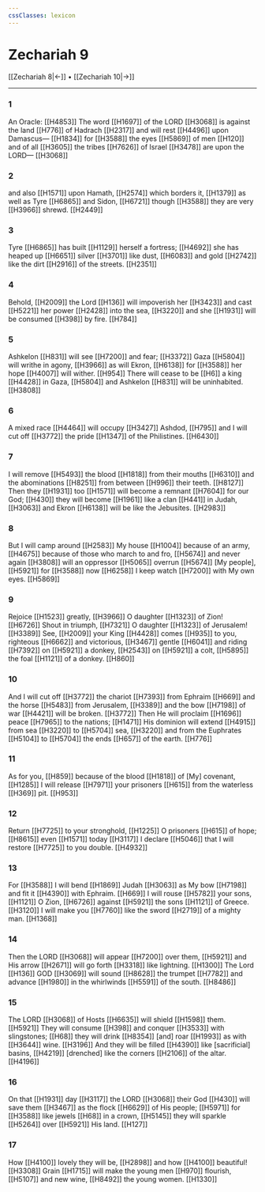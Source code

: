 ```yaml
---
cssClasses: lexicon
---
```


# Zechariah 9

[[Zechariah 8|←]] • [[Zechariah 10|→]]

---

### 1
An Oracle: [[H4853]] The word [[H1697]] of the LORD [[H3068]] is against the land [[H776]] of Hadrach [[H2317]] and will rest [[H4496]] upon Damascus— [[H1834]] for [[H3588]] the eyes [[H5869]] of men [[H120]] and of all [[H3605]] the tribes [[H7626]] of Israel [[H3478]] are upon the LORD— [[H3068]]

### 2
and also [[H1571]] upon Hamath, [[H2574]] which borders it, [[H1379]] as well as Tyre [[H6865]] and Sidon, [[H6721]] though [[H3588]] they are very [[H3966]] shrewd. [[H2449]]

### 3
Tyre [[H6865]] has built [[H1129]] herself  a fortress; [[H4692]] she has heaped up [[H6651]] silver [[H3701]] like dust, [[H6083]] and gold [[H2742]] like the dirt [[H2916]] of the streets. [[H2351]]

### 4
Behold, [[H2009]] the Lord [[H136]] will impoverish her [[H3423]] and cast [[H5221]] her power [[H2428]] into the sea, [[H3220]] and she [[H1931]] will be consumed [[H398]] by fire. [[H784]]

### 5
Ashkelon [[H831]] will see [[H7200]] and fear; [[H3372]] Gaza [[H5804]] will writhe in agony, [[H3966]] as will Ekron, [[H6138]] for [[H3588]] her hope [[H4007]] will wither. [[H954]] There will cease to be [[H6]] a king [[H4428]] in Gaza, [[H5804]] and Ashkelon [[H831]] will be uninhabited. [[H3808]]

### 6
A mixed race [[H4464]] will occupy [[H3427]] Ashdod, [[H795]] and I will cut off [[H3772]] the pride [[H1347]] of the Philistines. [[H6430]]

### 7
I will remove [[H5493]] the blood [[H1818]] from their mouths [[H6310]] and the abominations [[H8251]] from between [[H996]] their teeth. [[H8127]] Then they [[H1931]] too [[H1571]] will become a remnant [[H7604]] for our God; [[H430]] they will become [[H1961]] like a clan [[H441]] in Judah, [[H3063]] and Ekron [[H6138]] will be like the Jebusites. [[H2983]]

### 8
But I will camp around [[H2583]] My house [[H1004]] because of an army, [[H4675]] because of those who march to and fro, [[H5674]] and never again [[H3808]] will an oppressor [[H5065]] overrun [[H5674]] [My people], [[H5921]] for [[H3588]] now [[H6258]] I keep watch [[H7200]] with My own eyes. [[H5869]]

### 9
Rejoice [[H1523]] greatly, [[H3966]] O daughter [[H1323]] of Zion! [[H6726]] Shout in triumph, [[H7321]] O daughter [[H1323]] of Jerusalem! [[H3389]] See, [[H2009]] your King [[H4428]] comes [[H935]] to you,  righteous [[H6662]] and victorious, [[H3467]] gentle [[H6041]] and riding [[H7392]] on [[H5921]] a donkey, [[H2543]] on [[H5921]] a colt, [[H5895]] the foal [[H1121]] of a donkey. [[H860]]

### 10
And I will cut off [[H3772]] the chariot [[H7393]] from Ephraim [[H669]] and the horse [[H5483]] from Jerusalem, [[H3389]] and the bow [[H7198]] of war [[H4421]] will be broken. [[H3772]] Then He will proclaim [[H1696]] peace [[H7965]] to the nations; [[H1471]] His dominion will extend [[H4915]] from sea [[H3220]] to [[H5704]] sea, [[H3220]] and from the Euphrates [[H5104]] to [[H5704]] the ends [[H657]] of the earth. [[H776]]

### 11
As for you, [[H859]] because of the blood [[H1818]] of [My] covenant, [[H1285]] I will release [[H7971]] your prisoners [[H615]] from the waterless [[H369]] pit. [[H953]]

### 12
Return [[H7725]] to your stronghold, [[H1225]] O prisoners [[H615]] of hope; [[H8615]] even [[H1571]] today [[H3117]] I declare [[H5046]] that I will restore [[H7725]] to you  double. [[H4932]]

### 13
For [[H3588]] I will bend [[H1869]] Judah [[H3063]] as My bow [[H7198]] and fit it [[H4390]] with Ephraim. [[H669]] I will rouse [[H5782]] your sons, [[H1121]] O Zion, [[H6726]] against [[H5921]] the sons [[H1121]] of Greece. [[H3120]] I will make you [[H7760]] like the sword [[H2719]] of a mighty man. [[H1368]]

### 14
Then the LORD [[H3068]] will appear [[H7200]] over them, [[H5921]] and His arrow [[H2671]] will go forth [[H3318]] like lightning. [[H1300]] The Lord [[H136]] GOD [[H3069]] will sound [[H8628]] the trumpet [[H7782]] and advance [[H1980]] in the whirlwinds [[H5591]] of the south. [[H8486]]

### 15
The LORD [[H3068]] of Hosts [[H6635]] will shield [[H1598]] them. [[H5921]] They will consume [[H398]] and conquer [[H3533]] with slingstones; [[H68]] they will drink [[H8354]] [and] roar [[H1993]] as with [[H3644]] wine. [[H3196]] And they will be filled [[H4390]] like [sacrificial] basins, [[H4219]] [drenched] like the corners [[H2106]] of the altar. [[H4196]]

### 16
On that [[H1931]] day [[H3117]] the LORD [[H3068]] their God [[H430]] will save them [[H3467]] as the flock [[H6629]] of His people; [[H5971]] for [[H3588]] like jewels [[H68]] in a crown, [[H5145]] they will sparkle [[H5264]] over [[H5921]] His land. [[H127]]

### 17
How [[H4100]] lovely they will be, [[H2898]] and how [[H4100]] beautiful! [[H3308]] Grain [[H1715]] will make the young men [[H970]] flourish, [[H5107]] and new wine, [[H8492]] the young women. [[H1330]]

